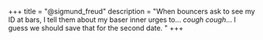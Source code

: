 +++
title = "@sigmund_freud"
description = "When bouncers ask to see my ID at bars, I tell them about my baser inner urges to... *cough cough*... I guess we should save that for the second date. "
+++
